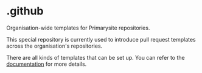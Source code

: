 # .github
Organisation-wide templates for Primarysite repositories.

This special repository is currently used to introduce pull request templates across the organisation's repositories.

There are all kinds of templates that can be set up. You can refer to the [documentation](https://docs.github.com/en/communities/setting-up-your-project-for-healthy-contributions/creating-a-default-community-health-file) for more details.
